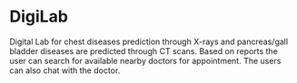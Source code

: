 # DigiLab
Digital Lab for chest diseases prediction through X-rays and pancreas/gall bladder diseases are predicted through CT scans. Based on reports the user can search for available nearby doctors for appointment. The users can also chat with the doctor.
